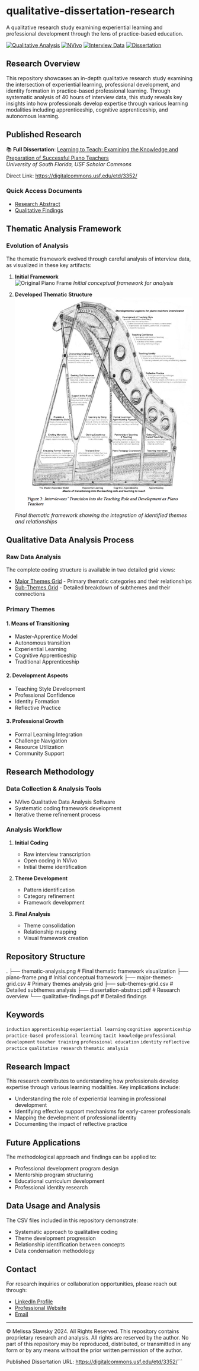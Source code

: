 # qualitative-dissertation-research
A qualitative research study examining experiential learning and professional development through the lens of practice-based education.

[![Qualitative Analysis](https://img.shields.io/badge/Research-Qualitative%20Analysis-blue)](https://github.com/your-username/your-repo)
[![NVivo](https://img.shields.io/badge/Tools-NVivo-green)](https://github.com/your-username/your-repo)
[![Interview Data](https://img.shields.io/badge/Data-40%20Hours%20Interviews-orange)](https://github.com/your-username/your-repo)
[![Dissertation](https://img.shields.io/badge/Publication-University%20of%20South%20Florida-red)](https://digitalcommons.usf.edu/etd/3352/)

## Research Overview
This repository showcases an in-depth qualitative research study examining the intersection of experiential learning, professional development, and identity formation in practice-based professional learning. Through systematic analysis of 40 hours of interview data, this study reveals key insights into how professionals develop expertise through various learning modalities including apprenticeship, cognitive apprenticeship, and autonomous learning.

## Published Research
📚 **Full Dissertation**: <a href="https://digitalcommons.usf.edu/etd/3352/" target="_blank">Learning to Teach: Examining the Knowledge and Preparation of Successful Piano Teachers</a>  
*University of South Florida, USF Scholar Commons*

Direct Link: <a href="https://digitalcommons.usf.edu/etd/3352/" target="_blank">https://digitalcommons.usf.edu/etd/3352/</a>

### Quick Access Documents
- [Research Abstract](dissertation-abstract.pdf)
- [Qualitative Findings](qualitative-findings.pdf)

## Thematic Analysis Framework

### Evolution of Analysis
The thematic framework evolved through careful analysis of interview data, as visualized in these key artifacts:

1. **Initial Framework**  
![Original Piano Frame](piano-frame.png)
*Initial conceptual framework for analysis*

2. **Developed Thematic Structure**  
![Thematic Analysis Framework](thematic-analysis.png)
*Final thematic framework showing the integration of identified themes and relationships*

## Qualitative Data Analysis Process

### Raw Data Analysis
The complete coding structure is available in two detailed grid views:
- [Major Themes Grid](major-themes-grid.csv) - Primary thematic categories and their relationships
- [Sub-Themes Grid](sub-themes-grid.csv) - Detailed breakdown of subthemes and their connections

### Primary Themes

#### 1. Means of Transitioning
- Master-Apprentice Model
- Autonomous transition
- Experiential Learning
- Cognitive Apprenticeship
- Traditional Apprenticeship

#### 2. Development Aspects
- Teaching Style Development
- Professional Confidence
- Identity Formation
- Reflective Practice

#### 3. Professional Growth
- Formal Learning Integration
- Challenge Navigation
- Resource Utilization
- Community Support

## Research Methodology

### Data Collection & Analysis Tools
- NVivo Qualitative Data Analysis Software
- Systematic coding framework development
- Iterative theme refinement process

### Analysis Workflow
1. **Initial Coding**
   - Raw interview transcription
   - Open coding in NVivo
   - Initial theme identification

2. **Theme Development**
   - Pattern identification
   - Category refinement
   - Framework development

3. **Final Analysis**
   - Theme consolidation
   - Relationship mapping
   - Visual framework creation

## Repository Structure
.
├── thematic-analysis.png      # Final thematic framework visualization
├── piano-frame.png           # Initial conceptual framework
├── major-themes-grid.csv     # Primary themes analysis grid
├── sub-themes-grid.csv       # Detailed subthemes analysis
├── dissertation-abstract.pdf  # Research overview
└── qualitative-findings.pdf  # Detailed findings

## Keywords
`induction` `apprenticeship` `experiential learning` `cognitive apprenticeship` `practice-based professional learning` `tacit knowledge` `professional development` `teacher training` `professional education` `identity` `reflective practice` `qualitative research` `thematic analysis`

## Research Impact
This research contributes to understanding how professionals develop expertise through various learning modalities. Key implications include:

- Understanding the role of experiential learning in professional development
- Identifying effective support mechanisms for early-career professionals
- Mapping the development of professional identity
- Documenting the impact of reflective practice

## Future Applications
The methodological approach and findings can be applied to:
- Professional development program design
- Mentorship program structuring
- Educational curriculum development
- Professional identity research

## Data Usage and Analysis
The CSV files included in this repository demonstrate:
- Systematic approach to qualitative coding
- Theme development progression
- Relationship identification between concepts
- Data condensation methodology

## Contact
For research inquiries or collaboration opportunities, please reach out through:
- <a href="https://www.linkedin.com/in/melissaslawsky/" target="_blank">LinkedIn Profile</a>
- <a href="https://melissaslawsky.com/client-results/" target="_blank">Professional Website</a>
- <a href="mailto:melissa@melissaslawsky.com">Email</a>

---
© Melissa Slawsky 2024. All Rights Reserved.
This repository contains proprietary research and analysis. All rights are reserved by the author. No part of this repository may be reproduced, distributed, or transmitted in any form or by any means without the prior written permission of the author.

Published Dissertation URL: <a href="https://digitalcommons.usf.edu/etd/3352/" target="_blank">https://digitalcommons.usf.edu/etd/3352/</a>```
